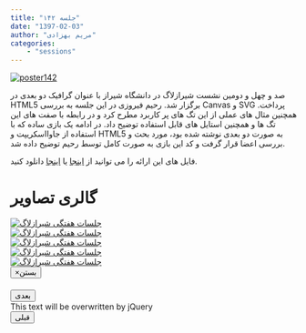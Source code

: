 ```yaml
---
title: "جلسه ۱۴۲"
date: "1397-02-03"
author: "مریم بهزادی"
categories:
    - "sessions"
---
```

[![poster142](../../img/posters/poster142.jpg)](../../img/poster142.jpg)

صد و چهل و دومین نشست شیرازلاگ در دانشگاه شیراز با عنوان گرافیک دو بعدی در HTML5 برگزار شد. رحیم فیروزی در این جلسه به بررسی Canvas و SVG پرداخت. همچنین مثال های عملی از این تگ های پر کاربرد مطرح کرد و در رابطه با صفت های این تگ ها و همچنین استایل های قابل استفاده توضیح داد. در ادامه یک بازی ساده که با استفاده از جاوااسکریپت و HTML5 به صورت دو بعدی نوشته شده بود، مورد بحث و بررسی اعضا قرار گرفت و کد این بازی به صورت کامل توسط رحیم توضیح داده شد.


فایل های این ارائه را می توانید از 
[اینجا](https://gitlab.com/shirazlug/resources/tree/master/presentations/session_142) 
یا
[اینجا](https://www.slideshare.net/ShirazLUG/html-5-97133320) 
دانلود کنید.


<div class="row">
    <div class="col-lg-12">
        <h1 class="page-header">گالری تصاویر</h1>    
        <div class="col-lg-4 col-md-4 col-xs-6 thumb">
            <a class="thumbnail" href="#" data-image-id="" data-toggle="modal" data-title="نشست هفتگی شیرازلاگ با حضور جمعی از دوستان" data-caption="" data-image="../../img/photo_2018-04-23_20-24-12.jpg" data-target="#image-gallery">
                <img class="img-responsive" src="../../img/photo_2018-04-23_20-24-12.jpg" alt="جلسات هفتگی شیرازلاگ">
            </a>
        </div>
        <div class="col-lg-4 col-md-4 col-xs-6 thumb">
            <a class="thumbnail" href="#" data-image-id="" data-toggle="modal" data-title="نشست هفتگی شیرازلاگ با حضور جمعی از دوستان" data-caption="" data-image="../../img/photo_2018-04-23_20-24-18.jpg" data-target="#image-gallery">
                <img class="img-responsive" src="../../img/photo_2018-04-23_20-24-18.jpg" alt="جلسات هفتگی شیرازلاگ">
            </a>
        </div>
        <div class="col-lg-4 col-md-4 col-xs-6 thumb">
            <a class="thumbnail" href="#" data-image-id="" data-toggle="modal" data-title="نشست هفتگی شیرازلاگ با حضور جمعی از دوستان" data-caption="" data-image="../../img/photo_2018-05-30_11-27-06.jpg" data-target="#image-gallery">
                <img class="img-responsive" src="../../img/photo_2018-05-30_11-27-06.jpg" alt="جلسات هفتگی شیرازلاگ">
            </a>
        </div>
        <div class="col-lg-4 col-md-4 col-xs-6 thumb">
            <a class="thumbnail" href="#" data-image-id="" data-toggle="modal" data-title="نشست هفتگی شیرازلاگ با حضور جمعی از دوستان" data-caption="" data-image="../../img/photo_2018-05-30_11-27-10.jpg" data-target="#image-gallery">
                <img class="img-responsive" src="../../img/photo_2018-05-30_11-27-10.jpg" alt="جلسات هفتگی شیرازلاگ">
            </a>
        </div>
        <div class="col-lg-4 col-md-4 col-xs-6 thumb">
            <a class="thumbnail" href="#" data-image-id="" data-toggle="modal" data-title="نشست هفتگی شیرازلاگ با حضور جمعی از دوستان" data-caption="" data-image="../../img/photo_2018-04-23_20-24-17.jpg" data-target="#image-gallery">
                <img class="img-responsive" src="../../img/photo_2018-04-23_20-24-17.jpg" alt="جلسات هفتگی شیرازلاگ">
            </a>
        </div>        
</div>


<div class="modal fade" id="image-gallery" tabindex="-1" role="dialog" aria-labelledby="myModalLabel" aria-hidden="true">
    <div class="modal-dialog">
        <div class="modal-content">
            <div class="modal-header">
                <button type="button" class="close" data-dismiss="modal"><span aria-hidden="true">×</span><span class="sr-only">بستن</span></button>
                <h4 class="modal-title" id="image-gallery-title"></h4>
            </div>
            <div class="modal-body">
                <img id="image-gallery-image" class="img-responsive" src="">
            </div>
            <div class="modal-footer">
                <div class="col-md-2">
                    <button type="button" class="btn btn-primary" id="show-previous-image">بعدی</button>
                </div>
                <div class="col-md-8 text-justify" id="image-gallery-caption">
                    This text will be overwritten by jQuery
                </div>
                <div class="col-md-2">
                    <button type="button" id="show-next-image" class="btn btn-default">قبلی</button>
                </div>
            </div>
        </div>
    </div>
</div>